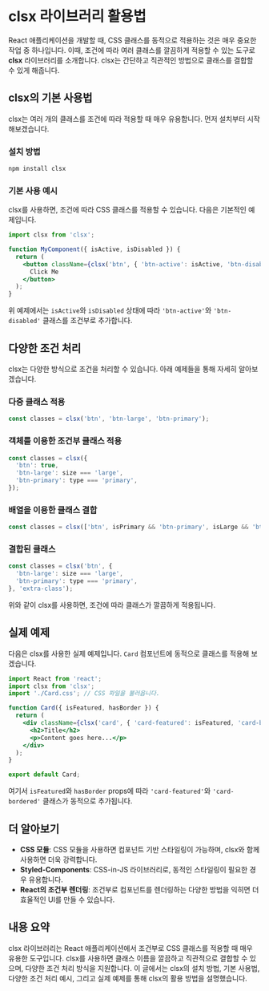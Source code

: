 # clsx 라이브러리 활용법


React 애플리케이션을 개발할 때, CSS 클래스를 동적으로 적용하는 것은 매우 중요한 작업 중 하나입니다. 이때, 조건에 따라 여러 클래스를 깔끔하게 적용할 수 있는 도구로 **clsx** 라이브러리를 소개합니다. clsx는 간단하고 직관적인 방법으로 클래스를 결합할 수 있게 해줍니다.

## clsx의 기본 사용법

clsx는 여러 개의 클래스를 조건에 따라 적용할 때 매우 유용합니다. 먼저 설치부터 시작해보겠습니다.

### 설치 방법

```bash
npm install clsx
```

### 기본 사용 예시

clsx를 사용하면, 조건에 따라 CSS 클래스를 적용할 수 있습니다. 다음은 기본적인 예제입니다.

```jsx
import clsx from 'clsx';

function MyComponent({ isActive, isDisabled }) {
  return (
    <button className={clsx('btn', { 'btn-active': isActive, 'btn-disabled': isDisabled })}>
      Click Me
    </button>
  );
}
```

위 예제에서는 `isActive`와 `isDisabled` 상태에 따라 `'btn-active'`와 `'btn-disabled'` 클래스를 조건부로 추가합니다.

## 다양한 조건 처리

clsx는 다양한 방식으로 조건을 처리할 수 있습니다. 아래 예제들을 통해 자세히 알아보겠습니다.

### 다중 클래스 적용

```jsx
const classes = clsx('btn', 'btn-large', 'btn-primary');
```

### 객체를 이용한 조건부 클래스 적용

```jsx
const classes = clsx({
  'btn': true,
  'btn-large': size === 'large',
  'btn-primary': type === 'primary',
});
```

### 배열을 이용한 클래스 결합

```jsx
const classes = clsx(['btn', isPrimary && 'btn-primary', isLarge && 'btn-large']);
```

### 결합된 클래스

```jsx
const classes = clsx('btn', {
  'btn-large': size === 'large',
  'btn-primary': type === 'primary',
}, 'extra-class');
```

위와 같이 clsx를 사용하면, 조건에 따라 클래스가 깔끔하게 적용됩니다.

## 실제 예제

다음은 clsx를 사용한 실제 예제입니다. `Card` 컴포넌트에 동적으로 클래스를 적용해 보겠습니다.

```jsx
import React from 'react';
import clsx from 'clsx';
import './Card.css'; // CSS 파일을 불러옵니다.

function Card({ isFeatured, hasBorder }) {
  return (
    <div className={clsx('card', { 'card-featured': isFeatured, 'card-bordered': hasBorder })}>
      <h2>Title</h2>
      <p>Content goes here...</p>
    </div>
  );
}

export default Card;
```

여기서 `isFeatured`와 `hasBorder` props에 따라 `'card-featured'`와 `'card-bordered'` 클래스가 동적으로 추가됩니다.

## 더 알아보기

- **CSS 모듈**: CSS 모듈을 사용하면 컴포넌트 기반 스타일링이 가능하며, clsx와 함께 사용하면 더욱 강력합니다.
- **Styled-Components**: CSS-in-JS 라이브러리로, 동적인 스타일링이 필요한 경우 유용합니다.
- **React의 조건부 렌더링**: 조건부로 컴포넌트를 렌더링하는 다양한 방법을 익히면 더 효율적인 UI를 만들 수 있습니다.

## 내용 요약

clsx 라이브러리는 React 애플리케이션에서 조건부로 CSS 클래스를 적용할 때 매우 유용한 도구입니다. clsx를 사용하면 클래스 이름을 깔끔하고 직관적으로 결합할 수 있으며, 다양한 조건 처리 방식을 지원합니다. 이 글에서는 clsx의 설치 방법, 기본 사용법, 다양한 조건 처리 예시, 그리고 실제 예제를 통해 clsx의 활용 방법을 설명했습니다.